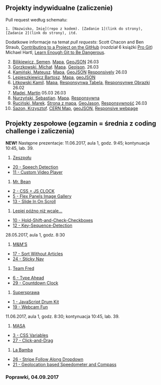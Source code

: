 ## Projekty indywidualne (zaliczenie)

Pull request według schematu:
```
1. [Nazwisko, Imię](repo z kodem). [Zadanie 1](link do strony), [Zadanie 2](link do strony), itd.
```

Dodatkowe informacje na temat _pull requests_: Scott Chacon and Ben Straub,
[Contributing to a Project on the GitHub](https://git-scm.com/book/en/v2/GitHub-Contributing-to-a-Project)
(rozdział 6 książki [Pro Git](https://git-scm.com/book/en/v2))
Michael Hartl, [Learn Enough Git to Be Dangerous](https://www.learnenough.com/git-tutorial).

<!--
Bartos, Michał
Dzięgielewski, Piotr
Januszek, Wojciech
Gołębiewski, Artur
Kulaszewicz, Rafał
Lejk,
Wymysłowski, Dawid
Zarzycki, Mateusz
-->

<!-- (\d+),(.+),(.+),\d+  //  $1. $2, $3 -->

2. [Bilikiewicz, Semen](https://github.com/sbilikiewicz/TI). [Mapa](https://sbilikiewicz.github.io/TI/cern.html), [GeoJSON](https://sbilikiewicz.github.io/TI/geojson.html) 26.03
5. [Gorzkowski, Michał](https://github.com/mrhiyoko/gulpintro). [Mapa](https://mrhiyoko.github.io/gulpintro/). [Geojson](https://mrhiyoko.github.io/geojson/leaf.html). 26.03
6. [Kamiński, Mateusz](https://github.com/mattiasquat/TI). [Mapa](https://mattiasquat.github.io/TI/map.html), [GeoJSON](https://mattiasquat.github.io/TI/leaflet.html) [Responsively](https://mattiasquat.github.io/TI/responsywnosc.html) 26.03
9. [Lepieszkiewicz Bartosz](https://github.com/lepsztyk/my_gulp_101). [Mapa](https://lepsztyk.github.io/my_gulp/), [geoJSON](https://lepsztyk.github.io/geojson/)
9. [Litkowski,Kamil](https://github.com/klitkowski/TI). [Mapa](https://klitkowski.github.io/TI/app/mapa.html), [Responsynwa Tabela](https://klitkowski.github.io/TI/responsywnosc/tab.html), [Responsynwe Obrazki](https://klitkowski.github.io/TI/responsywnosc/img.html) 26.02
9. [Madej, Martin](https://github.com/Pes2009/Pes2009.github.io) 05.03 26.03
10. [Nurzyński, Sebastian](https://github.com/ugkontzal/ugkontzal.github.io). [Mapa](https://ugkontzal.github.io/docs/cern.html). [Responsywna](https://ugkontzal.github.io/docs/respons.html)
11. [Ruciński, Marek](https://github.com/marenty). [Strona z mapą](https://marenty.github.io/), [GeoJason](https://marenty.github.io/src/zad2.html), [Responsywność](https://marenty.github.io/src/zad3.html) 26.03
12. [Sazon, Krzysztof](https://github.com/ksazon/cernMap). [CERN Map](https://ksazon.github.io/cernMap/), [geoJSON](https://ksazon.github.io/geoJSON/), [Responsive webpage](https://ksazon.github.io/responsiveSite/)


## Projekty zespołowe (egzamin = średnia z coding challenge i zaliczenia)

<!--
Pull request według schematu:

```
1. [Nazwa zespołu](repo z plikiem README)
  - [Coding Challenge 1](link do strony z rozwiązaniem)
  - [Coding Challenge 2](link do strony z rozwiązaniem)
```
-->

**NEW!** Następne prezentacje: 11.06.2017, aula 1, godz. 9:45; kontynuacja 10:45, lab. 39.

1. [Zeszpołu](https://github.com/ksazon)
  - [20 - Speech Detection](https://github.com/ksazon/happyAnimals)
  - [11 - Custom Video Player](https://github.com/MateuszsuetaM/JavaScript30days_challenge)

1. [Mr. Bean](https://github.com/wojsamjan?tab=repositories)
  - [2 - CSS + JS CLOCK](https://wojsamjan.github.io/myGulp501/css_js_clock.html)
  - [5 - Flex Panels Image Gallery](https://github.com/dexiefy/Flex_Panels_Image_Gallery)
  - [13 - Slide In On Scroll](https://wojsamjan.github.io/myGulp501/slide_in_on_scroll.html)

1. [Lepiej późno niż wcale…](https://github.com/garpus)
  - [10 - Hold-Shift-and-Check-Checkboxes](https://github.com/garpus/10---Hold-Shift-and-Check-Checkboxes)
  - [12 - Key-Sequence-Detection](https://github.com/garpus/12---Key-Sequence-Detection)

28.05.2017, aula 1, godz. 8:30

1. [M&M'S](https://github.com/toyorg)
  - [17 - Sort Without Articles](https://github.com/toyorg/SortWithoutArticles)
  - [24 - Sticky Nav](https://github.com/toyorg/StickyNav)

1. [Team Fred](https://github.com/mrhiyoko?tab=repositories)
  - [6 - Type Ahead](https://github.com/sbilikiewicz/TI)
  - [29 - Countdown Clock](https://github.com/mrhiyoko/Countdown-Clock)

1. [Supersprawa](https://github.com/kysioo)
  - [1 - JavaScript Drum Kit](https://github.com/wesbos/JavaScript30/tree/master/01%20-%20JavaScript%20Drum%20Kit)
  - [19 - Webcam Fun](https://github.com/wesbos/JavaScript30/tree/master/19%20-%20Webcam%20Fun)


11.06.2017, aula 1, godz. 8:30; kontynuacja 10:45, lab. 39.

1. [MASA](https://github.com/marenty)
  - [3 - CSS Variables](https://github.com/marenty/03-CSS-Variables)
  - [27 - Click-and-Drag](https://github.com/marenty/27-Click-and-Drag)

1. [La Bamba](https://github.com/mlabuda2)
  - [26 - Stripe Follow Along Dropdown](https://github.com/mlabuda2/StripeFollowAlongDropdown)
  - [21 - Geolocation based Speedometer and Compass](https://github.com/mlabuda2/GeolocationbasedSpeedometerandCompass)


### Poprawki, 04.09.2017
